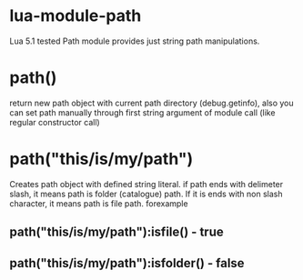 # lua-module-path
Lua 5.1 tested Path module provides just string path manipulations.

# path()
return new path object with current path directory (debug.getinfo), also you can set path manually through first string argument of module call (like regular constructor call)

# path("this/is/my/path")
Creates path object with defined string literal. if path ends with delimeter slash, it means path is folder (catalogue) path.
If it is ends with non slash character, it means path is file path.
forexample
## path("this/is/my/path"):isfile() - true
## path("this/is/my/path"):isfolder() - false
